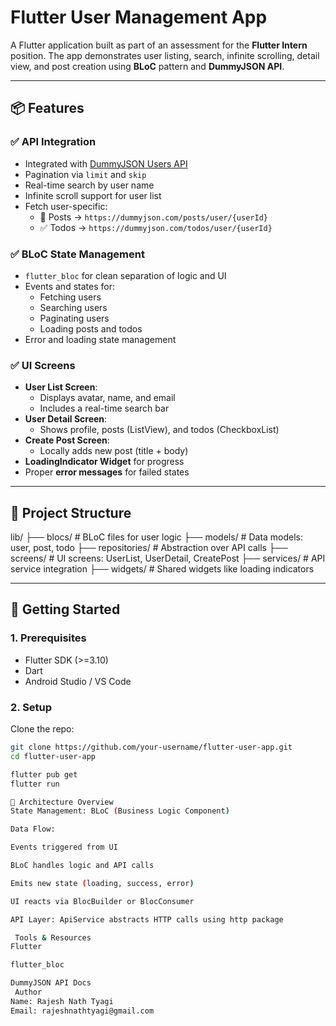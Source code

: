# Flutter User Management App

A Flutter application built as part of an assessment for the **Flutter Intern** position. The app demonstrates user listing, search, infinite scrolling, detail view, and post creation using **BLoC** pattern and **DummyJSON API**.

---

## 📦 Features

### ✅ API Integration
- Integrated with [DummyJSON Users API](https://dummyjson.com/users)
- Pagination via `limit` and `skip`
- Real-time search by user name
- Infinite scroll support for user list
- Fetch user-specific:
  - 📄 Posts → `https://dummyjson.com/posts/user/{userId}`
  - ✅ Todos → `https://dummyjson.com/todos/user/{userId}`

### ✅ BLoC State Management
- `flutter_bloc` for clean separation of logic and UI
- Events and states for:
  - Fetching users
  - Searching users
  - Paginating users
  - Loading posts and todos
- Error and loading state management

### ✅ UI Screens
- **User List Screen**:
  - Displays avatar, name, and email
  - Includes a real-time search bar
- **User Detail Screen**:
  - Shows profile, posts (ListView), and todos (CheckboxList)
- **Create Post Screen**:
  - Locally adds new post (title + body)
- **LoadingIndicator Widget** for progress
- Proper **error messages** for failed states

---

## 🧱 Project Structure
lib/
├── blocs/ # BLoC files for user logic
├── models/ # Data models: user, post, todo
├── repositories/ # Abstraction over API calls
├── screens/ # UI screens: UserList, UserDetail, CreatePost
├── services/ # API service integration
├── widgets/ # Shared widgets like loading indicators

---

## 🚀 Getting Started

### 1. Prerequisites
- Flutter SDK (>=3.10)
- Dart
- Android Studio / VS Code

### 2. Setup

Clone the repo:

```bash
git clone https://github.com/your-username/flutter-user-app.git
cd flutter-user-app

flutter pub get
flutter run

🎯 Architecture Overview
State Management: BLoC (Business Logic Component)

Data Flow:

Events triggered from UI

BLoC handles logic and API calls

Emits new state (loading, success, error)

UI reacts via BlocBuilder or BlocConsumer

API Layer: ApiService abstracts HTTP calls using http package

 Tools & Resources
Flutter

flutter_bloc

DummyJSON API Docs
 Author
Name: Rajesh Nath Tyagi
Email: rajeshnathtyagi@gmail.com
